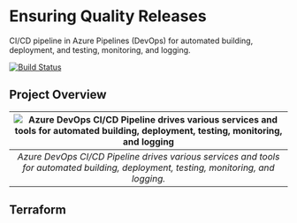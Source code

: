 # Ensuring Quality Releases
CI/CD pipeline in Azure Pipelines (DevOps) for automated building, deployment, and testing, monitoring, and logging.

[![Build Status](https://dev.azure.com/Agaupmann0652/CICD-Automated-Testing/_apis/build/status/andreas-31.cicd-automated-testing?branchName=main)](https://dev.azure.com/Agaupmann0652/CICD-Automated-Testing/_build/latest?definitionId=3&branchName=main)

## Project Overview
| ![Azure DevOps CI/CD Pipeline drives various services and tools for automated building, deployment, testing, monitoring, and logging](https://user-images.githubusercontent.com/20167788/119121028-39be4e80-ba2d-11eb-9156-18ab7a2c11b5.png) | 
|:--:| 
| *Azure DevOps CI/CD Pipeline drives various services and tools for automated building, deployment, testing, monitoring, and logging.* |

## Terraform
